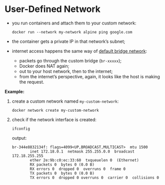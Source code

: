# User-Defined Network

- you run containers and attach them to your custom network:

    ```commandline
    docker run --network my-network alpine ping google.com
    ```

- the container gets a private IP in that network’s subnet;
- internet access happens the same way of [default bridge network](../default-bridge/default_bridge.md):
  - packets go through the custom bridge (`br-xxxxx`);
  - Docker does NAT again;
  - out to your host network, then to the internet;
  - from the internet’s perspective, again, it looks like the host is making the request.

**Example:**

1. create a custom network named `my-custom-network`:

    ```commandline
    docker network create my-custom-network
    ```

2. check if the network interface is created:

    ```commandline
    ifconfig
    ```

    output:

    ```commandline
    br-344e8832134f: flags=4099<UP,BROADCAST,MULTICAST>  mtu 1500
            inet 172.18.0.1  netmask 255.255.0.0  broadcast 172.18.255.255
            ether 2e:9b:c0:ec:33:60  txqueuelen 0  (Ethernet)
            RX packets 0  bytes 0 (0.0 B)
            RX errors 0  dropped 0  overruns 0  frame 0
            TX packets 0  bytes 0 (0.0 B)
            TX errors 0  dropped 0 overruns 0  carrier 0  collisions 0
    ```
